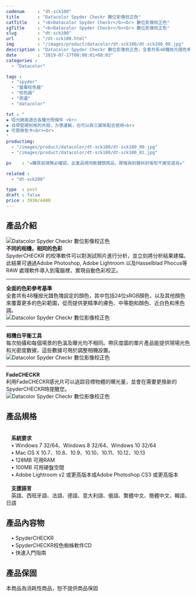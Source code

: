```yaml
---
codenum     : "dt-sck100"
title       : "Datacolor Spyder Checkr 數位影像校正色"
catTitle    : "<b>Datacolor Spyder Checkr</b><br> 數位影像校正色"
sgTitle     : "<b>Datacolor Spyder Checkr</b><br> 數位影像校正色"
slug        : "dt-sck100"
url         : "/dt-sck100.html"
img         : "/images/product/datacolor/dt-sck100/dt-sck100_00.jpg"
description : "Datacolor Spyder Checkr 數位影像校正色，全套共有48種按光譜色塊設定的顏色，其中包括24位sRGB顏色，以及其他顏色來覆蓋更多的色彩範圍，從而提供更精準的膚色、中等飽和顏色、近白色和黑色調。"
date        : "2019-07-17T00:00:01+08:03"
categories :
  - "Datacolor"

tags :
  - "spyder"
  - "螢幕校色器"
  - "校色器"
  - "周邊"
  - "datacolor"

txt : "
◆ 啞光錶面適合各種光照條件 <br>
◆ 自帶堅硬耐用的外殼，方便運輸，也可以與三腳架配合使用<br>
◆ 可更換色卡<br><br>
"
productimg:
  - "/images/product/datacolor/dt-sck100/dt-sck100_00.jpg"
  - "/images/product/datacolor/dt-sck100/dt-sck100_01.jpg"

ps    : "★購買前請務必確認，此產品視同軟體類商品，膠條與封膜拆封後恕不接受退貨★"

related :
  - "dt-sck200"

type  : post
draft : false
price : 3930/4480
---
```

<h2>產品介紹</h2>
<p>
<img src="/images/product/datacolor/dt-sck100/dt-sck100_02.jpg" alt="Datacolor Spyder Checkr 數位影像校正色">
<br>
<b>不同的相機，相同的色彩</b><br>
SpyderCHECKR 的校準軟件可以對測試照片進行分析，並立刻將分析結果建檔。此結果可通過Adobe Photoshop, Adob​​e Lightroom 以及Hasselblad Phocus等RAW 處理軟件導入到電腦裡，實現自動色彩校正。</p>
<hr>
<p>
<b>全面的色彩參考基準</b><br>
全套共有48種按光譜色塊設定的顏色，其中包括24位sRGB顏色，以及其他顏色來覆蓋更多的色彩範圍，從而提供更精準的膚色、中等飽和顏色、近白色和黑色調。<br>
<img src="/images/product/datacolor/dt-sck100/dt-sck100_00.jpg" alt="Datacolor Spyder Checkr 數位影像校正色">
<hr>
<b>相機白平衡工具</b><br>
每次拍攝和每個場景的色溫及曝光均不相同。帶灰度圖的單片產品能提供現場光色和光密度數據，這些數據可用於調整相機設置。<br>
<img src="/images/product/datacolor/dt-sck100/dt-sck100_04.jpg" alt="Datacolor Spyder Checkr 數位影像校正色">
<hr>
<b>FadeCHECKR</b><br>
利用FadeCHECKR感光片可以追踪目標物體的曝光量，並會在需要更換新的SpyderCHECKR時提醒您。<br>
<img src="/images/product/datacolor/dt-sck100/dt-sck100_03.jpg" alt="Datacolor Spyder Checkr 數位影像校正色">
<h2>產品規格</h2><br>
　<b>系統要求</b> <br>
　• Windows 7 32/64、Windows 8 32/64、Windows 10 32/64<br>
　• Mac OS X 10.7、10.8、10.9、10.10、10.11、10.12、10.13<br>
　• 128MB 可用RAM<br>
　• 100MB 可用硬盤空間 <br>
　• Adobe Lightroom v2 或更高版本或Adobe Photoshop CS3 或更高版本<br><br>
　<b>支援語言</b> <br>
　英語、西班牙語、法語、德語、意大利語、俄語、繁體中文、簡體中文、韓語、日語<br>
</p>
<h2>產品內容物</h2>
<p>
　• SpyderCHECKR<br>
　• SpyderCHECKR校色蜘蛛軟件CD<br>
　• 快速入門指南<br>
</p>
<h2>產品保固</h2>
<p>
本商品為消耗性商品，恕不提供商品保固
</p>
